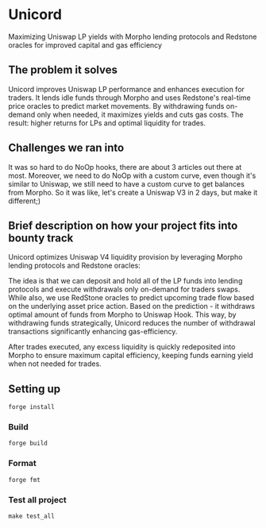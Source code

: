 # Unicord

Maximizing Uniswap LP yields with Morpho lending protocols and Redstone oracles for improved capital and gas efficiency

## The problem it solves

Unicord improves Uniswap LP performance and enhances execution for traders. It lends idle funds through Morpho and uses Redstone's real-time price oracles to predict market movements. By withdrawing funds on-demand only when needed, it maximizes yields and cuts gas costs. The result: higher returns for LPs and optimal liquidity for trades.

## Challenges we ran into

It was so hard to do NoOp hooks, there are about 3 articles out there at most. Moreover, we need to do NoOp with a custom curve, even though it's similar to Uniswap, we still need to have a custom curve to get balances from Morpho. So it was like, let's create a Uniswap V3 in 2 days, but make it different;)

## Brief description on how your project fits into bounty track

Unicord optimizes Uniswap V4 liquidity provision by leveraging Morpho lending protocols and Redstone oracles:

The idea is that we can deposit and hold all of the LP funds into lending protocols and execute withdrawals only on-demand for traders swaps. While also, we use RedStone oracles to predict upcoming trade flow based on the underlying asset price action. Based on the prediction - it withdraws optimal amount of funds from Morpho to Uniswap Hook. This way, by withdrawing funds strategically, Unicord reduces the number of withdrawal transactions significantly enhancing gas-efficiency.

After trades executed, any excess liquidity is quickly redeposited into Morpho to ensure maximum capital efficiency, keeping funds earning yield when not needed for trades.

## Setting up

```
forge install
```

### Build

```shell
forge build
```

### Format

```shell
forge fmt
```

### Test all project
```
make test_all
```